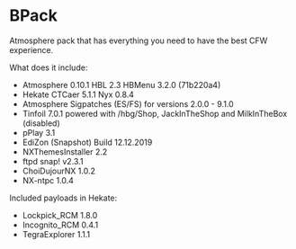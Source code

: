 # BPack

Atmosphere pack that has everything you need to have the best CFW experience.

What does it include:

* Atmosphere 0.10.1 HBL 2.3 HBMenu 3.2.0 (71b220a4)
* Hekate CTCaer 5.1.1 Nyx 0.8.4
* Atmosphere Sigpatches (ES/FS) for versions 2.0.0 - 9.1.0
* Tinfoil 7.0.1 powered with /hbg/Shop, JackInTheShop and MilkInTheBox (disabled)
* pPlay 3.1
* EdiZon (Snapshot) Build 12.12.2019
* NXThemesInstaller 2.2
* ftpd snap! v2.3.1
* ChoiDujourNX 1.0.2
* NX-ntpc 1.0.4

Included payloads in Hekate:

* Lockpick_RCM 1.8.0
* Incognito_RCM 0.4.1
* TegraExplorer 1.1.1
 
